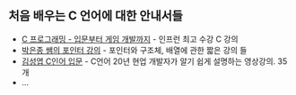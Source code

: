 ## 처음 배우는 C 언어에 대한 안내서들

* [C 프로그래밍 - 입문부터 게임 개발까지](https://www.inflearn.com/course/c-프로그래밍-게임#) - 인프런 최고 수강 C 강의
* [박은종 쌤의 포인터 강의](https://www.youtube.com/watch?v=O3aQ2g7R5wM) - 포인터와 구조체, 배열에 관한 짧은 강의 들
* [김성엽 C인어 입문](https://youtube.com/playlist?list=PLiZvlxkcLhakQwbPjkyfuHFy1IVG-VXrP) - C언어 20년 현업 개발자가 알기 쉽게 설명하는 영상강의. 35개 
* ...
